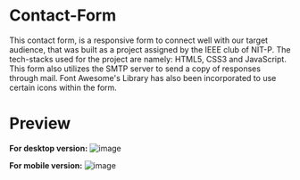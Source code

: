 # Contact-Form
This contact form, is a responsive form to connect well with our target audience, that was built as a project assigned by the IEEE club of NIT-P. The tech-stacks used for the project are namely: HTML5, CSS3 and JavaScript. This form also utilizes the SMTP server to send a copy of responses through mail. Font Awesome's Library has also been incorporated to use certain icons within the form.

# Preview
**For desktop version:**
![image](https://github.com/shreyaaa2635/Contact-Form/assets/148998316/d824eaa4-f00d-4eca-bf56-8e2d45d6ed03)

**For mobile version:**
![image](https://github.com/shreyaaa2635/Contact-Form/assets/148998316/c0a37713-832b-4c82-ac7b-72a0530b7e98)


